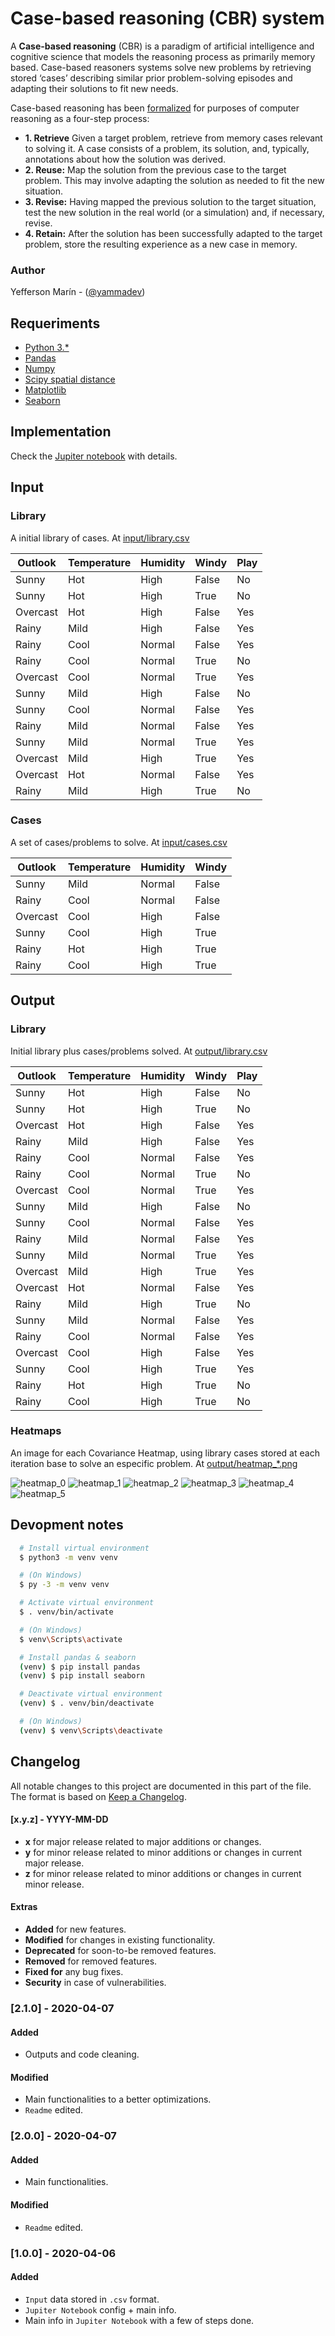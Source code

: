 # Case-based reasoning (CBR) system
A **Case-based reasoning** (CBR) is a paradigm of artificial intelligence and cognitive science that models the reasoning process as primarily memory based. Case-based reasoners systems solve new problems by retrieving stored ‘cases’ describing similar prior problem-solving episodes and adapting their solutions to fit new needs.

Case-based reasoning has been [formalized](https://www.idi.ntnu.no/emner/tdt4171/papers/AamodtPlaza94.pdf) for purposes of computer reasoning as a four-step process:

- **1. Retrieve** Given a target problem, retrieve from memory cases relevant to solving it. A case consists of a problem, its solution, and, typically, annotations about how the solution was derived.
- **2. Reuse:** Map the solution from the previous case to the target problem. This may involve adapting the solution as needed to fit the new situation.
- **3. Revise:** Having mapped the previous solution to the target situation, test the new solution in the real world (or a simulation) and, if necessary, revise.
- **4. Retain:** After the solution has been successfully adapted to the target problem, store the resulting experience as a new case in memory.

### Author
Yefferson Marín - ([@yammadev](https://github.com/yammadev))

## Requeriments
* [Python 3.*](https://python.org)
* [Pandas](https://pandas.pydata.org/)
* [Numpy](https://numpy.org)
* [Scipy spatial distance](https://docs.scipy.org/doc/scipy/reference/spatial.distance.html#module-scipy.spatial.distance)
* [Matplotlib](https://matplotlib.org)
* [Seaborn](https://docs.scipy.org/doc/scipy/reference/spatial.distance.html#module-scipy.spatial.distance)

## Implementation
Check the [Jupiter notebook](cbrs.ipynb) with details.

## Input
### Library
A initial library of cases. At [input/library.csv](input/library.csv)

|Outlook |Temperature|Humidity|Windy |Play|
|--------|-----------|--------|------|----|
|Sunny   | Hot       | High   | False| No |
|Sunny   | Hot       | High   | True | No |
|Overcast| Hot       | High   | False| Yes|
|Rainy   | Mild      | High   | False| Yes|
|Rainy   | Cool      | Normal | False| Yes|
|Rainy   | Cool      | Normal | True | No |
|Overcast| Cool      | Normal | True | Yes|
|Sunny   | Mild      | High   | False| No |
|Sunny   | Cool      | Normal | False| Yes|
|Rainy   | Mild      | Normal | False| Yes|
|Sunny   | Mild      | Normal | True | Yes|
|Overcast| Mild      | High   | True | Yes|
|Overcast| Hot       | Normal | False| Yes|
|Rainy   | Mild      | High   | True | No |

### Cases
A set of cases/problems to solve. At [input/cases.csv](input/cases.csv)

|Outlook |Temperature|Humidity|Windy |
|--------|-----------|--------|------|
|Sunny   | Mild      | Normal | False|
|Rainy   | Cool      | Normal | False|
|Overcast| Cool      | High   | False|
|Sunny   | Cool      | High   | True |
|Rainy   | Hot       | High   | True |
|Rainy   | Cool      | High   | True |

## Output
### Library
Initial library plus cases/problems solved. At [output/library.csv](output/library.csv)

|Outlook |Temperature|Humidity|Windy |Play|
|--------|-----------|--------|------|----|
|Sunny   | Hot       | High   | False| No |
|Sunny   | Hot       | High   | True | No |
|Overcast| Hot       | High   | False| Yes|
|Rainy   | Mild      | High   | False| Yes|
|Rainy   | Cool      | Normal | False| Yes|
|Rainy   | Cool      | Normal | True | No |
|Overcast| Cool      | Normal | True | Yes|
|Sunny   | Mild      | High   | False| No |
|Sunny   | Cool      | Normal | False| Yes|
|Rainy   | Mild      | Normal | False| Yes|
|Sunny   | Mild      | Normal | True | Yes|
|Overcast| Mild      | High   | True | Yes|
|Overcast| Hot       | Normal | False| Yes|
|Rainy   | Mild      | High   | True | No |
|Sunny   | Mild      | Normal | False| Yes|
|Rainy   | Cool      | Normal | False| Yes|
|Overcast| Cool      | High   | False| Yes|
|Sunny   | Cool      | High   | True | Yes|
|Rainy   | Hot       | High   | True | No |
|Rainy   | Cool      | High   | True | No |

### Heatmaps
An image for each Covariance Heatmap, using library cases stored at each iteration base to solve an especific problem. At [output/heatmap_*.png](output)

![heatmap_0](output/covariance_heatmap_0.png)
![heatmap_1](output/covariance_heatmap_1.png)
![heatmap_2](output/covariance_heatmap_2.png)
![heatmap_3](output/covariance_heatmap_3.png)
![heatmap_4](output/covariance_heatmap_4.png)
![heatmap_5](output/covariance_heatmap_5.png)

## Devopment notes
```sh
  # Install virtual environment
  $ python3 -m venv venv

  # (On Windows)
  $ py -3 -m venv venv

  # Activate virtual environment
  $ . venv/bin/activate

  # (On Windows)
  $ venv\Scripts\activate

  # Install pandas & seaborn
  (venv) $ pip install pandas
  (venv) $ pip install seaborn

  # Deactivate virtual environment
  (venv) $ . venv/bin/deactivate

  # (On Windows)
  (venv) $ venv\Scripts\deactivate
```

## Changelog
All notable changes to this project are documented in this part of the file. The format is based on [Keep a Changelog](http://keepachangelog.com/).

#### [x.y.z] - YYYY-MM-DD
- **x** for major release related to major additions or changes.
- **y** for minor release related to minor additions or changes in current major release.
- **z** for minor release related to minor additions or changes in current minor release.

#### Extras
- **Added** for new features.
- **Modified** for changes in existing functionality.
- **Deprecated** for soon-to-be removed features.
- **Removed** for removed features.
- **Fixed for** any bug fixes.
- **Security** in case of vulnerabilities.

### [2.1.0] - 2020-04-07
#### Added
- Outputs and code cleaning.

#### Modified
- Main functionalities to a better optimizations.
- `Readme` edited.

### [2.0.0] - 2020-04-07
#### Added
- Main functionalities.

#### Modified
- `Readme` edited.

### [1.0.0] - 2020-04-06
#### Added
- `Input` data stored in `.csv` format.
- `Jupiter Notebook` config + main info.
- Main info in `Jupiter Notebook` with a few of steps done.
